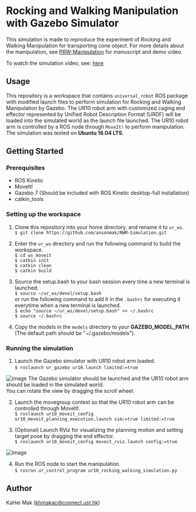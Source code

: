 # Rocking and Walking Manipulation with Gazebo Simulator
This simulation is made to reproduce the experiment of Rocking and Walking Manipulation for transporting cone object. For more details about the manipulation, see [PRW-Manipulation](https://github.com/HKUST-RML/PRW-Manipulation) for manuscript and demo video.  
  
To watch the simulation video, see: [here](https://drive.google.com/file/d/1osyw5b-5jTaDhjVSOWYlr_D6HKPwPvq6/view)

## Usage
This repository is a workspace that contains `universal_robot` ROS package with modified launch files to perform simulation for Rocking and Walking Manipulation by Gazebo. The UR10 robot arm with customized caging end effector represented by Unified Robot Description Format (URDF) will be loaded into the simulated world as the launch file launched. The UR10 robot arm is controlled by a ROS node through `MoveIt!` to perform manipulation. The simulation was tested on **Ubuntu 16.04 LTS**.

## Getting Started

### Prerequisites
- ROS Kinetic
- MoveIt!
- Gazebo 7 (Should be included with ROS Kinetic desktop-full installation)
- catkin_tools

### Setting up the workspace
1. Clone this repository into your home directory, and rename it to `ur_ws`.  
`$ git clone https://github.com/ansonmak/RWM-Simulation.git`
2. Enter the `ur_ws` directory and run the following command to build the workspace.  
`$ cd ws_moveit`  
`$ catkin init`  
`$ catkin clean`  
`$ catkin build`  

3. Source the setup.bash to your bash session every time a new terminal is launched.  
`$ source ~/ur_ws/devel/setup.bash`  
or run the following command to add it in the `.bashrc` for executing it everytime when a new terminal is launched.  
`$ echo "source ~/ur_ws/devel/setup.bash" >> ~/.bashrc`  
`$ source ~/.bashrc`  

4. Copy the models in the `models` directory to your **GAZEBO_MODEL_PATH** (The default path should be "~/.gazebo/models").

### Running the simulation
1. Launch the Gazebo simulator with UR10 robot arm loaded.  
`$ roslaunch ur_gazebo ur10.launch limited:=true`  

![image](https://github.com/ansonmak/RWM-Simulation/blob/master/media/GazeboLaunch.png)
The Gazebo simulator should be launched and the UR10 robot arm should be loaded in the simulated world.  
You can rotate the view by dragging the scroll wheel.

2. Launch the movegroup context so that the UR10 robot arm can be controlled through MoveIt!.  
`$ roslaunch ur10_moveit_config ur10_moveit_planning_execution.launch sim:=true limited:=true`

3. (Optional) Launch RViz for visualizing the planning motion and setting target pose by dragging the end effector.  
`$ roslaunch ur10_moveit_config moveit_rviz.launch config:=true`  

![image](https://github.com/ansonmak/RWM-Simulation/blob/master/media/RVizLaunch.png)

4. Run the ROS node to start the manipulation.  
`$ rosrun ur_control_program ur10_rocking_walking_simulation.py`

## Author
KaHei Mak (khmakac@connect.ust.hk)

